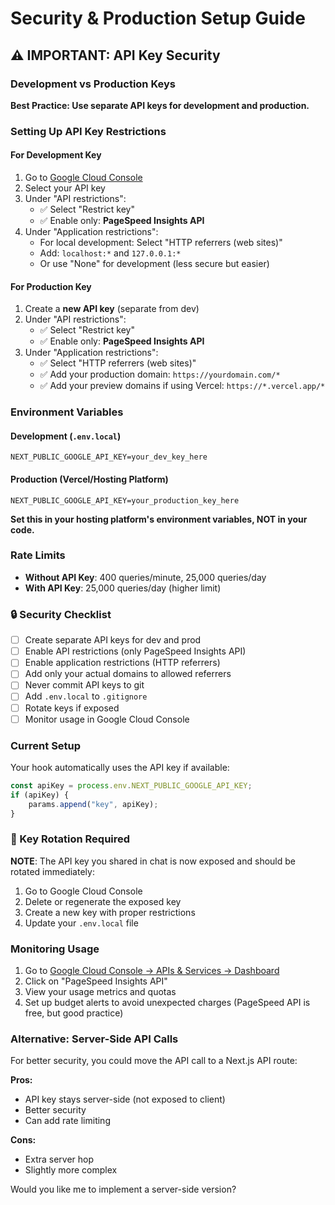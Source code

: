 # Security & Production Setup Guide

## ⚠️ IMPORTANT: API Key Security

### Development vs Production Keys

**Best Practice: Use separate API keys for development and production.**

### Setting Up API Key Restrictions

#### For Development Key
1. Go to [Google Cloud Console](https://console.cloud.google.com/apis/credentials)
2. Select your API key
3. Under "API restrictions":
   - ✅ Select "Restrict key"
   - ✅ Enable only: **PageSpeed Insights API**
4. Under "Application restrictions":
   - For local development: Select "HTTP referrers (web sites)"
   - Add: `localhost:*` and `127.0.0.1:*`
   - Or use "None" for development (less secure but easier)

#### For Production Key
1. Create a **new API key** (separate from dev)
2. Under "API restrictions":
   - ✅ Select "Restrict key"
   - ✅ Enable only: **PageSpeed Insights API**
3. Under "Application restrictions":
   - ✅ Select "HTTP referrers (web sites)"
   - ✅ Add your production domain: `https://yourdomain.com/*`
   - ✅ Add your preview domains if using Vercel: `https://*.vercel.app/*`

### Environment Variables

#### Development (`.env.local`)
```env
NEXT_PUBLIC_GOOGLE_API_KEY=your_dev_key_here
```

#### Production (Vercel/Hosting Platform)
```env
NEXT_PUBLIC_GOOGLE_API_KEY=your_production_key_here
```

**Set this in your hosting platform's environment variables, NOT in your code.**

### Rate Limits

- **Without API Key**: 400 queries/minute, 25,000 queries/day
- **With API Key**: 25,000 queries/day (higher limit)

### 🔒 Security Checklist

- [ ] Create separate API keys for dev and prod
- [ ] Enable API restrictions (only PageSpeed Insights API)
- [ ] Enable application restrictions (HTTP referrers)
- [ ] Add only your actual domains to allowed referrers
- [ ] Never commit API keys to git
- [ ] Add `.env.local` to `.gitignore`
- [ ] Rotate keys if exposed
- [ ] Monitor usage in Google Cloud Console

### Current Setup

Your hook automatically uses the API key if available:

```typescript
const apiKey = process.env.NEXT_PUBLIC_GOOGLE_API_KEY;
if (apiKey) {
    params.append("key", apiKey);
}
```

### 🚨 Key Rotation Required

**NOTE**: The API key you shared in chat is now exposed and should be rotated immediately:

1. Go to Google Cloud Console
2. Delete or regenerate the exposed key
3. Create a new key with proper restrictions
4. Update your `.env.local` file

### Monitoring Usage

1. Go to [Google Cloud Console → APIs & Services → Dashboard](https://console.cloud.google.com/apis/dashboard)
2. Click on "PageSpeed Insights API"
3. View your usage metrics and quotas
4. Set up budget alerts to avoid unexpected charges (PageSpeed API is free, but good practice)

### Alternative: Server-Side API Calls

For better security, you could move the API call to a Next.js API route:

**Pros:**
- API key stays server-side (not exposed to client)
- Better security
- Can add rate limiting

**Cons:**
- Extra server hop
- Slightly more complex

Would you like me to implement a server-side version?

